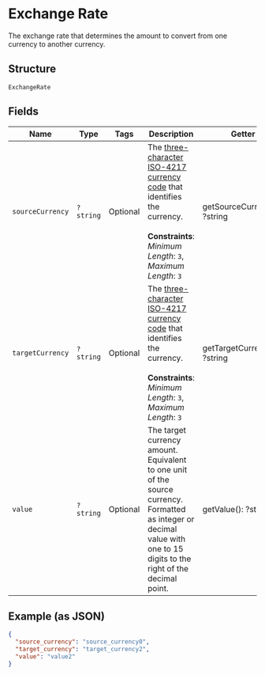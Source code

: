 
# Exchange Rate

The exchange rate that determines the amount to convert from one currency to another currency.

## Structure

`ExchangeRate`

## Fields

| Name | Type | Tags | Description | Getter | Setter |
|  --- | --- | --- | --- | --- | --- |
| `sourceCurrency` | `?string` | Optional | The [three-character ISO-4217 currency code](/api/rest/reference/currency-codes/) that identifies the currency.<br><br>**Constraints**: *Minimum Length*: `3`, *Maximum Length*: `3` | getSourceCurrency(): ?string | setSourceCurrency(?string sourceCurrency): void |
| `targetCurrency` | `?string` | Optional | The [three-character ISO-4217 currency code](/api/rest/reference/currency-codes/) that identifies the currency.<br><br>**Constraints**: *Minimum Length*: `3`, *Maximum Length*: `3` | getTargetCurrency(): ?string | setTargetCurrency(?string targetCurrency): void |
| `value` | `?string` | Optional | The target currency amount. Equivalent to one unit of the source currency. Formatted as integer or decimal value with one to 15 digits to the right of the decimal point. | getValue(): ?string | setValue(?string value): void |

## Example (as JSON)

```json
{
  "source_currency": "source_currency0",
  "target_currency": "target_currency2",
  "value": "value2"
}
```

